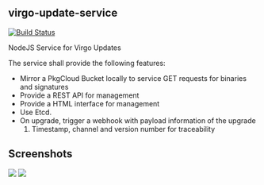 ## virgo-update-service

[![Build Status](https://travis-ci.org/virgo-agent-toolkit/virgo-update-service.png?branch=master)](https://travis-ci.org/virgo-agent-toolkit/virgo-update-service)

NodeJS Service for Virgo Updates

The service shall provide the following features:

  * Mirror a PkgCloud Bucket locally to service GET requests for binaries and
    signatures
  * Provide a REST API for management
  * Provide a HTML interface for management
  * Use Etcd.
  * On upgrade, trigger a webhook with payload information of the upgrade
    1. Timestamp, channel and version number for traceability

## Screenshots

![](https://raw.github.com/virgo-agent-toolkit/virgo-update-service/e23675dbc7960b019e92c546579fb27dea4b714b/screenshots/screenshot1.png)
![](https://raw.github.com/virgo-agent-toolkit/virgo-update-service/e23675dbc7960b019e92c546579fb27dea4b714b/screenshots/screenshot2.png)
